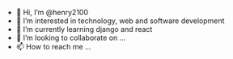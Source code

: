 - 👋 Hi, I’m @henry2100
- 👀 I’m interested in technology, web and software development
- 🌱 I’m currently learning django and react
- 💞️ I’m looking to collaborate on ...
- 📫 How to reach me ...

<!---
henry2100/henry2100 is a ✨ special ✨ repository because its `README.md` (this file) appears on your GitHub profile.
You can click the Preview link to take a look at your changes.
--->
